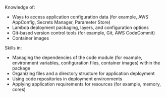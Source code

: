 Knowledge of:
- Ways to access application configuration data (for example, AWS
AppConfig, Secrets Manager, Parameter Store)
- Lambda deployment packaging, layers, and configuration options
- Git-based version control tools (for example, Git, AWS CodeCommit)
- Container images

Skills in:
- Managing the dependencies of the code module (for example, environment
variables, configuration files, container images) within the package
- Organizing files and a directory structure for application deployment
- Using code repositories in deployment environments
- Applying application requirements for resources (for example, memory,
cores)
